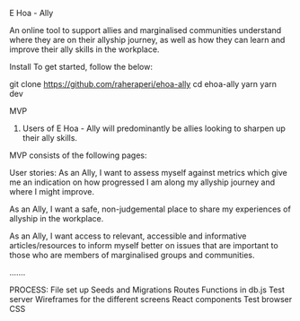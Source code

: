 E Hoa - Ally 

An online tool to support allies and marginalised communities understand where they are on their allyship journey, as well as how they can learn and improve their ally skills in the workplace.

Install
To get started, follow the below:

git clone https://github.com/raheraperi/ehoa-ally
cd ehoa-ally
yarn
yarn dev

MVP
1. Users of E Hoa - Ally will predominantly be allies looking to sharpen up their ally skills. 

MVP consists of the following pages:

User stories:
As an Ally, I want to assess myself against metrics which give me an indication on how progressed I am along my allyship journey and where I might improve.

As an Ally, I want a safe, non-judgemental place to share my experiences of allyship in the workplace.

As an Ally, I want access to relevant, accessible and informative articles/resources to inform myself better on issues that are important to those who are members of marginalised groups and communities.

.......

PROCESS:
File set up
Seeds and Migrations
Routes
Functions in db.js
Test server
Wireframes for the different screens
React components
Test browser
CSS
